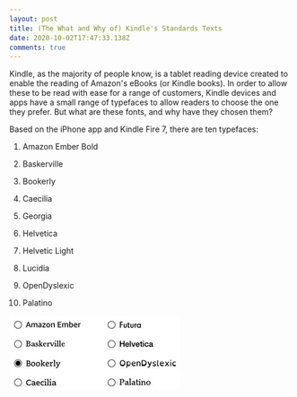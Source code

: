 ```yaml
---
layout: post
title: (The What and Why of) Kindle's Standards Texts
date: 2020-10-02T17:47:33.138Z
comments: true
---
```

Kindle, as the majority of people know, is a tablet reading device created to enable the reading of Amazon's eBooks (or Kindle books). In order to allow these to be read with ease for a range of customers, Kindle devices and apps have a small range of typefaces to allow readers to choose the one they prefer. But what are these fonts, and why have they chosen them?



Based on the iPhone app and Kindle Fire 7, there are ten typefaces:

1. Amazon Ember Bold

2. Baskerville

3. Bookerly

4. Caecilia

5. Georgia

6. Helvetica

7. Helvetic Light

8.  Lucidia

9.  OpenDyslexic

10. Palatino



![](../uploads/article2-kindlefonts-edited-.jpg "https://blog.the-ebook-reader.com/2017/10/12/kindle-software-update-arrives-with-new-bold-and-font-settings/")